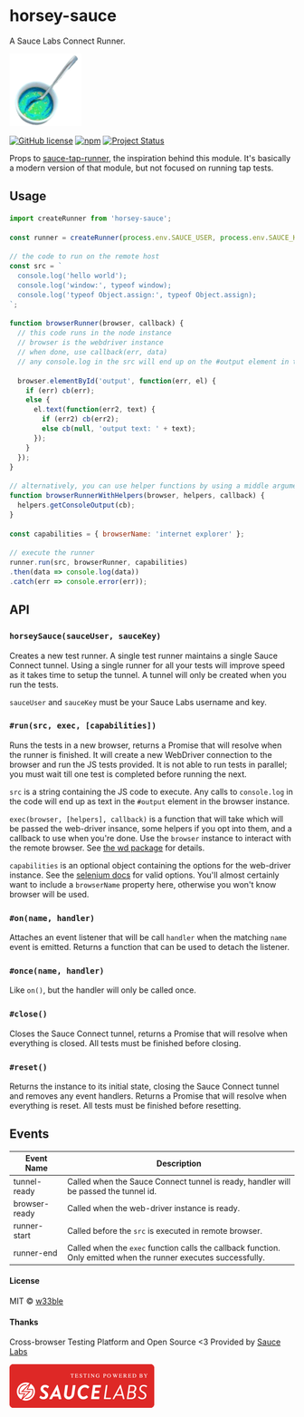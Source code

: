 # horsey-sauce

A Sauce Labs Connect Runner.

![](logo.png)

[![GitHub license](https://img.shields.io/badge/license-MIT-blue.svg)](https://raw.githubusercontent.com/w33ble/horsey-sauce/master/LICENSE)
[![npm](https://img.shields.io/npm/v/horsey-sauce.svg)](https://www.npmjs.com/package/horsey-sauce)
[![Project Status](https://img.shields.io/badge/status-experimental-orange.svg)](https://nodejs.org/api/documentation.html#documentation_stability_index)

Props to [sauce-tap-runner](https://github.com/conradz/sauce-tap-runner), the inspiration behind this module. It's basically a modern version of that module, but not focused on running tap tests.

## Usage

```js
import createRunner from 'horsey-sauce';

const runner = createRunner(process.env.SAUCE_USER, process.env.SAUCE_KEY);

// the code to run on the remote host
const src = `
  console.log('hello world');
  console.log('window:', typeof window);
  console.log('typeof Object.assign:', typeof Object.assign);
`;

function browserRunner(browser, callback) {
  // this code runs in the node instance
  // browser is the webdriver instance
  // when done, use callback(err, data)
  // any console.log in the src will end up on the #output element in the DOM

  browser.elementById('output', function(err, el) {
    if (err) cb(err);
    else {
      el.text(function(err2, text) {
        if (err2) cb(err2);
        else cb(null, 'output text: ' + text);
      });
    }
  });
}

// alternatively, you can use helper functions by using a middle arguments
function browserRunnerWithHelpers(browser, helpers, callback) {
  helpers.getConsoleOutput(cb);
}

const capabilities = { browserName: 'internet explorer' };

// execute the runner
runner.run(src, browserRunner, capabilities)
.then(data => console.log(data))
.catch(err => console.error(err));
```

## API

### `horseySauce(sauceUser, sauceKey)`

Creates a new test runner. A single test runner maintains a single Sauce Connect tunnel. Using a single runner for all your tests will improve speed as it takes time to setup the tunnel. A tunnel will only be created when you run the tests.

`sauceUser` and `sauceKey` must be your Sauce Labs username and key.

### `#run(src, exec, [capabilities])`

Runs the tests in a new browser, returns a Promise that will resolve when the runner is finished. It will create a new WebDriver connection to the browser and run the JS tests provided. It is not able to run tests in parallel; you must wait till one test is completed before running the next.

`src` is a string containing the JS code to execute. Any calls to `console.log` in the code will end up as text in the `#output` element in the browser instance.

`exec(browser, [helpers], callback)` is a function that will take which will be passed the web-driver insance, some helpers if you opt into them, and a callback to use when you're done. Use the `browser` instance to interact with the remote browser. See [the wd package](https://www.npmjs.com/package/wd) for details.

`capabilities` is an optional object containing the options for the web-driver instance. See the [selenium docs](https://github.com/SeleniumHQ/selenium/wiki/DesiredCapabilities) for valid options. You'll almost certainly want to include a `browserName` property here, otherwise you won't know browser will be used.

### `#on(name, handler)`

Attaches an event listener that will be call `handler` when the matching `name` event is emitted. Returns a function that can be used to detach the listener.

### `#once(name, handler)`

Like `on()`, but the handler will only be called once.

### `#close()`

Closes the Sauce Connect tunnel, returns a Promise that will resolve when everything is closed. All tests must be finished before closing.

### `#reset()`

Returns the instance to its initial state, closing the Sauce Connect tunnel and removes any event handlers. Returns a Promise that will resolve when everything is reset. All tests must be finished before resetting.

## Events

Event Name | Description
---------- | -----------
tunnel-ready | Called when the Sauce Connect tunnel is ready, handler will be passed the tunnel id.
browser-ready | Called when the web-driver instance is ready.
runner-start | Called before the `src` is executed in remote browser.
runner-end | Called when the `exec` function calls the callback function. Only emitted when the runner executes successfully.

#### License

MIT © [w33ble](https://github.com/w33ble)

#### Thanks

Cross-browser Testing Platform and Open Source <3 Provided by [Sauce Labs](https://saucelabs.com)

[![Testing Provided by Sauce Labs](sauce.png)](https://saucelabs.com/)